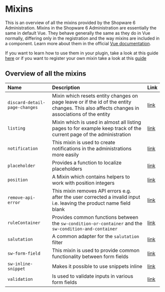 # Mixins

This is an overview of all the mixins provided by the Shopware 6 Administration. Mixins in the Shopware 6 Administration are essentially the same in default Vue. They behave generally the same as they do in Vue normally, differing only in the registration and the way mixins are included in a component. Learn more about them in the official [Vue documentation](https://vuejs.org/v2/guide/mixins.html).

If you want to learn how to use them in your plugin, take a look at this guide [here](../../../../guides/plugins/plugins/administration/using-mixins) or if you want to register your own mixin take a look at this [guide](../../../../guides/plugins/plugins/administration/add-mixins)

## Overview of all the mixins

| Name | Description | Link |
| :--- | :--- | :--- |
| `discard-detail-page-changes` | Mixin which resets entity changes on page leave or if the id of the entity changes. This also affects changes in associations of the entity | [link](https://github.com/shopware/platform/blob/v6.3.4.1/src/Administration/Resources/app/administration/src/app/mixin/discard-detail-page-changes.mixin.js) |
| `listing` | Mixin which is used in almost all listing pages to for example keep track of the current page of the administration | [link](https://github.com/shopware/platform/blob/v6.3.4.1/src/Administration/Resources/app/administration/src/app/mixin/listing.mixin.js) |
| `notification` | This mixin is used to create notifications in the administrations more easily | [link](https://github.com/shopware/platform/blob/v6.3.4.1/src/Administration/Resources/app/administration/src/app/mixin/notification.mixin.js) |
| `placeholder` | Provides a function to localize placeholders | [link](https://github.com/shopware/platform/blob/v6.3.4.1/src/Administration/Resources/app/administration/src/app/mixin/placeholder.mixin.js) |
| `position` | A Mixin which contains helpers to work with position integers | [link](https://github.com/shopware/platform/blob/v6.3.4.1/src/Administration/Resources/app/administration/src/app/mixin/position.mixin.js) |
| `remove-api-error` | This mixin removes API errors e.g. after the user corrected a invalid input i.e. leaving the product name field blank | [link](https://github.com/shopware/platform/blob/v6.3.4.1/src/Administration/Resources/app/administration/src/app/mixin/remove-api-error.mixin.js) |
| `ruleContainer` | Provides common functions between the `sw-condition-or-container` and the `sw-condition-and-container` | [link](https://github.com/shopware/platform/blob/v6.3.4.1/src/Administration/Resources/app/administration/src/app/mixin/rule-container.mixin.js) |
| `salutation` | A common adapter for the `salutation` filter | [link](https://github.com/shopware/platform/blob/v6.3.4.1/src/Administration/Resources/app/administration/src/app/mixin/salutation.mixin.js) |
| `sw-form-field` | This mixin is used to provide common functionality between form fields | [link](https://github.com/shopware/platform/blob/v6.3.4.1/src/Administration/Resources/app/administration/src/app/mixin/form-field.mixin.js) |
| `sw-inline-snippet` | Makes it possible to use snippets inline | [link](https://github.com/shopware/platform/blob/v6.3.4.1/src/Administration/Resources/app/administration/src/app/mixin/sw-inline-snippet.mixin.js) |
| `validation` | Is used to validate inputs in various form fields | [link](https://github.com/shopware/platform/blob/v6.3.4.1/src/Administration/Resources/app/administration/src/app/mixin/validation.mixin.js) |

